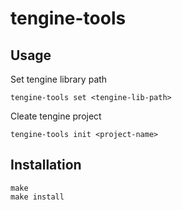 # tengine-tools

## Usage

Set tengine library path

`tengine-tools set <tengine-lib-path>`

Cleate tengine project

`tengine-tools init <project-name>`

## Installation

```
make
make install
```